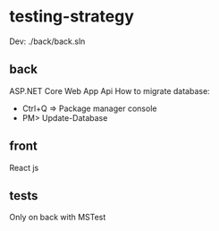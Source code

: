 # testing-strategy

Dev: ./back/back.sln

## back
ASP.NET Core Web App Api
How to migrate database:
- Ctrl+Q => Package manager console
- PM> Update-Database

## front
React js

## tests
Only on back with MSTest
